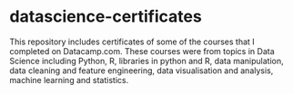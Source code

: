 # datascience-certificates
This repository includes certificates of some of the courses that I completed on Datacamp.com. These courses were from topics in Data Science including Python, R, libraries in python and R, data manipulation, data cleaning and feature engineering, data visualisation and analysis, machine learning and statistics.
